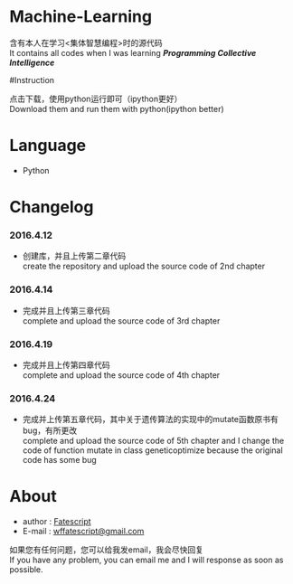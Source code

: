 # Machine-Learning

含有本人在学习<集体智慧编程>时的源代码  
It contains all codes when I was learning ***Programming Collective Intelligence***  

#Instruction  

点击下载，使用python运行即可（ipython更好）  
Download them and run them with python(ipython better)
# Language  

  * Python

  
# Changelog

### 2016.4.12

  * 创建库，并且上传第二章代码  
  create the repository and upload the source code of 2nd chapter  

### 2016.4.14
  * 完成并且上传第三章代码  
   complete and upload the source code of 3rd chapter

### 2016.4.19
  * 完成并且上传第四章代码  
   complete and upload the source code of 4th chapter  

### 2016.4.24
  * 完成并上传第五章代码，其中关于遗传算法的实现中的mutate函数原书有bug，有所更改  
  complete and upload the source code of 5th chapter and I change the code of function mutate in class geneticoptimize because the original code has some bug

# About  

* author : [Fatescript](https://github.com/FateScript)
* E-mail : wffatescript@gmail.com

如果您有任何问题，您可以给我发email，我会尽快回复  
If you have any problem, you can email me and I will response as soon as possible.
